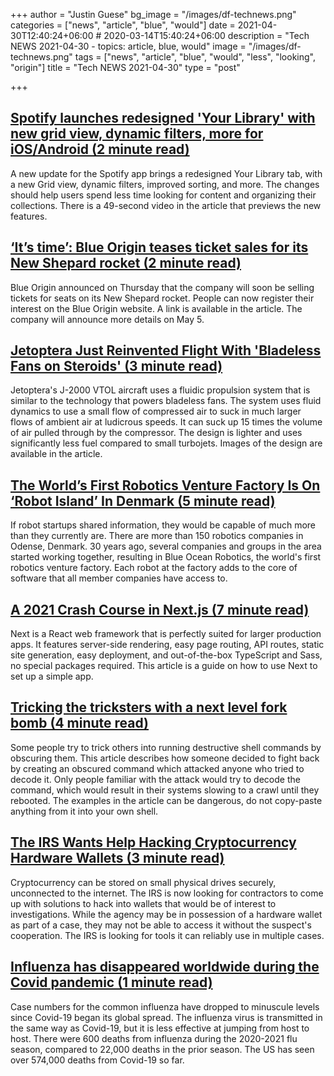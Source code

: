 +++
author = "Justin Guese"
bg_image = "/images/df-technews.png"
categories = ["news", "article", "blue", "would"]
date = 2021-04-30T12:40:24+06:00 # 2020-03-14T15:40:24+06:00
description = "Tech NEWS 2021-04-30 - topics: article, blue, would"
image = "/images/df-technews.png"
tags = ["news", "article", "blue", "would", "less", "looking", "origin"]
title = "Tech NEWS 2021-04-30"
type = "post"

+++

## [Spotify launches redesigned 'Your Library' with new grid view, dynamic filters, more for iOS/Android (2 minute read)](https://9to5mac.com/2021/04/29/spotify-launches-redesigned-your-library-ios-android/)

A new update for the Spotify app brings a redesigned Your Library tab, with a new Grid view, dynamic filters, improved sorting, and more. The changes should help users spend less time looking for content and organizing their collections. There is a 49-second video in the article that previews the new features.

## [‘It’s time’: Blue Origin teases ticket sales for its New Shepard rocket (2 minute read)](https://www.theverge.com/2021/4/29/22409543/blue-origin-ticket-sales-new-shepard-rocket)

Blue Origin announced on Thursday that the company will soon be selling tickets for seats on its New Shepard rocket. People can now register their interest on the Blue Origin website. A link is available in the article. The company will announce more details on May 5.

## [Jetoptera Just Reinvented Flight With 'Bladeless Fans on Steroids' (3 minute read)](https://interestingengineering.com/jetoptera-air-taxi-flight-bladeless-fans-vtol)

Jetoptera's J-2000 VTOL aircraft uses a fluidic propulsion system that is similar to the technology that powers bladeless fans. The system uses fluid dynamics to use a small flow of compressed air to suck in much larger flows of ambient air at ludicrous speeds. It can suck up 15 times the volume of air pulled through by the compressor. The design is lighter and uses significantly less fuel compared to small turbojets. Images of the design are available in the article.

## [The World’s First Robotics Venture Factory Is On ‘Robot Island’ In Denmark (5 minute read)](https://www.forbes.com/sites/johnkoetsier/2021/04/29/the-worlds-first-robotics-venture-factory-is-on-robot-island-in-denmark/?sh=18c156692fed)

If robot startups shared information, they would be capable of much more than they currently are. There are more than 150 robotics companies in Odense, Denmark. 30 years ago, several companies and groups in the area started working together, resulting in Blue Ocean Robotics, the world's first robotics venture factory. Each robot at the factory adds to the core of software that all member companies have access to.

## [A 2021 Crash Course in Next.js (7 minute read)](https://javascript.plainenglish.io/nextjs-crash-course-2021-2cb8ac889e36)

Next is a React web framework that is perfectly suited for larger production apps. It features server-side rendering, easy page routing, API routes, static site generation, easy deployment, and out-of-the-box TypeScript and Sass, no special packages required. This article is a guide on how to use Next to set up a simple app.

## [Tricking the tricksters with a next level fork bomb (4 minute read)](https://www.vidarholen.net/contents/blog/?p=766)

Some people try to trick others into running destructive shell commands by obscuring them. This article describes how someone decided to fight back by creating an obscured command which attacked anyone who tried to decode it. Only people familiar with the attack would try to decode the command, which would result in their systems slowing to a crawl until they rebooted. The examples in the article can be dangerous, do not copy-paste anything from it into your own shell.

## [The IRS Wants Help Hacking Cryptocurrency Hardware Wallets (3 minute read)](https://www.vice.com/en/article/k78a53/the-irs-wants-help-hacking-cryptocurrency-hardware-wallets)

Cryptocurrency can be stored on small physical drives securely, unconnected to the internet. The IRS is now looking for contractors to come up with solutions to hack into wallets that would be of interest to investigations. While the agency may be in possession of a hardware wallet as part of a case, they may not be able to access it without the suspect's cooperation. The IRS is looking for tools it can reliably use in multiple cases.

## [Influenza has disappeared worldwide during the Covid pandemic (1 minute read)](https://www.wionews.com/trending/influenza-has-disappeared-worldwide-during-the-covid-pandemic-381544)

Case numbers for the common influenza have dropped to minuscule levels since Covid-19 began its global spread. The influenza virus is transmitted in the same way as Covid-19, but it is less effective at jumping from host to host. There were 600 deaths from influenza during the 2020-2021 flu season, compared to 22,000 deaths in the prior season. The US has seen over 574,000 deaths from Covid-19 so far.

